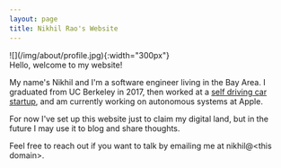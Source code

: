 ```yaml
---
layout: page
title: Nikhil Rao's Website
---
```

<div markdown="1" class="text-center">
![](/img/about/profile.jpg){:width="300px"}
</div>
Hello, welcome to my website! 

My name's Nikhil and I'm a software engineer living in the Bay Area.
I graduated from UC Berkeley in 2017, then worked at a [self driving car startup](https://www.drive.ai),
and am currently working on autonomous systems at Apple.

For now I've set up this website just to claim my digital land, but in the future I may use it to blog and share thoughts.

Feel free to reach out if you want to talk by emailing me at nikhil@\<this domain>.
